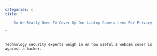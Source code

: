 ```yaml
---
categories: c
title: "

    Do We Really Need To Cover Up Our Laptop Camera Lens For Privacy

"
---
```



    Technology security experts weigh in on how useful a webcam cover is against a hacker.

